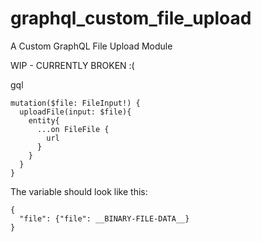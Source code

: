 # graphql_custom_file_upload


A Custom GraphQL File Upload Module

WIP - CURRENTLY BROKEN :(


gql 
```
mutation($file: FileInput!) {
  uploadFile(input: $file){
    entity{
      ...on FileFile {
        url
      }
    }
  }
}
```


The variable should look like this: 

```$xslt
{
  "file": {"file": __BINARY-FILE-DATA__}
}
```